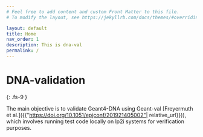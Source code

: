 ```yaml
---
# Feel free to add content and custom Front Matter to this file.
# To modify the layout, see https://jekyllrb.com/docs/themes/#overriding-theme-defaults

layout: default
title: Home
nav_order: 1
description: This is dna-val 
permalink: /
---
```


# DNA-validation
{: .fs-9 }

The main objective is to validate Geant4-DNA using Geant-val [Freyermuth et al.]({{"https://doi.org/10.1051/epjconf/201921405002"| relative_url}})), which involves running test code locally on lp2i systems for verification purposes.